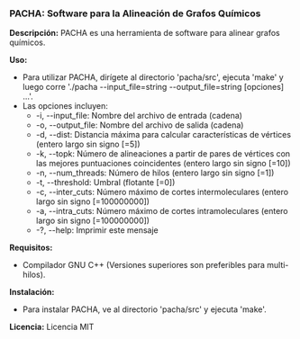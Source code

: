 ### PACHA: Software para la Alineación de Grafos Químicos

**Descripción:**
PACHA es una herramienta de software para alinear grafos químicos.

**Uso:**
- Para utilizar PACHA, dirígete al directorio 'pacha/src', ejecuta 'make' y luego corre './pacha --input_file=string --output_file=string [opciones] ...'.
- Las opciones incluyen:
  - -i, --input_file: Nombre del archivo de entrada (cadena)
  - -o, --output_file: Nombre del archivo de salida (cadena)
  - -d, --dist: Distancia máxima para calcular características de vértices (entero largo sin signo [=5])
  - -k, --topk: Número de alineaciones a partir de pares de vértices con las mejores puntuaciones coincidentes (entero largo sin signo [=10])
  - -n, --num_threads: Número de hilos (entero largo sin signo [=1])
  - -t, --threshold: Umbral (flotante [=0])
  - -c, --inter_cuts: Número máximo de cortes intermoleculares (entero largo sin signo [=100000000])
  - -a, --intra_cuts: Número máximo de cortes intramoleculares (entero largo sin signo [=100000000])
  - -?, --help: Imprimir este mensaje

**Requisitos:**
- Compilador GNU C++ (Versiones superiores son preferibles para multi-hilos).

**Instalación:**
- Para instalar PACHA, ve al directorio 'pacha/src' y ejecuta 'make'.

**Licencia:** Licencia MIT
